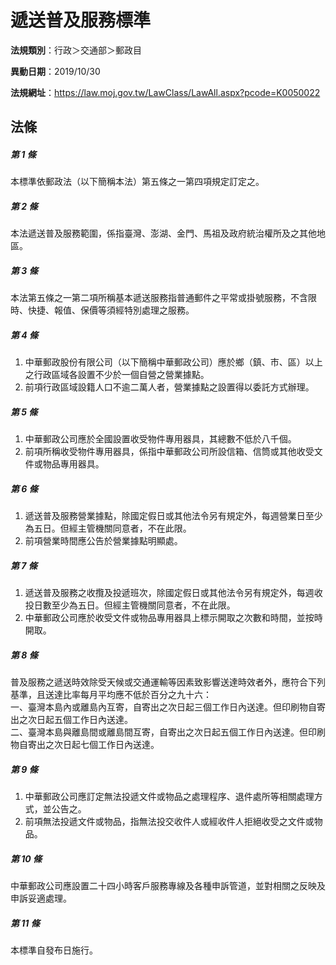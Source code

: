# 遞送普及服務標準

**法規類別**：行政＞交通部＞郵政目

**異動日期**：2019/10/30  

**法規網址**：https://law.moj.gov.tw/LawClass/LawAll.aspx?pcode=K0050022





## 法條
##### 第 1 條
本標準依郵政法（以下簡稱本法）第五條之一第四項規定訂定之。

##### 第 2 條
本法遞送普及服務範圍，係指臺灣、澎湖、金門、馬祖及政府統治權所及之其他地區。

##### 第 3 條
本法第五條之一第二項所稱基本遞送服務指普通郵件之平常或掛號服務，不含限時、快捷、報值、保價等須經特別處理之服務。

##### 第 4 條
1. 中華郵政股份有限公司（以下簡稱中華郵政公司）應於鄉（鎮、市、區）以上之行政區域各設置不少於一個自營之營業據點。
1. 前項行政區域設籍人口不逾二萬人者，營業據點之設置得以委託方式辦理。

##### 第 5 條
1. 中華郵政公司應於全國設置收受物件專用器具，其總數不低於八千個。
1. 前項所稱收受物件專用器具，係指中華郵政公司所設信箱、信筒或其他收受文件或物品專用器具。

##### 第 6 條
1. 遞送普及服務營業據點，除國定假日或其他法令另有規定外，每週營業日至少為五日。但經主管機關同意者，不在此限。
1. 前項營業時間應公告於營業據點明顯處。

##### 第 7 條
1. 遞送普及服務之收攬及投遞班次，除國定假日或其他法令另有規定外，每週收投日數至少為五日。但經主管機關同意者，不在此限。
1. 中華郵政公司應於收受文件或物品專用器具上標示開取之次數和時間，並按時開取。

##### 第 8 條
普及服務之遞送時效除受天候或交通運輸等因素致影響送達時效者外，應符合下列基準，且送達比率每月平均應不低於百分之九十六：  
一、臺灣本島內或離島內互寄，自寄出之次日起三個工作日內送達。但印刷物自寄出之次日起五個工作日內送達。  
二、臺灣本島與離島間或離島間互寄，自寄出之次日起五個工作日內送達。但印刷物自寄出之次日起七個工作日內送達。  

##### 第 9 條
1. 中華郵政公司應訂定無法投遞文件或物品之處理程序、退件處所等相關處理方式，並公告之。
1. 前項無法投遞文件或物品，指無法投交收件人或經收件人拒絕收受之文件或物品。

##### 第 10 條
中華郵政公司應設置二十四小時客戶服務專線及各種申訴管道，並對相關之反映及申訴妥適處理。

##### 第 11 條
本標準自發布日施行。


